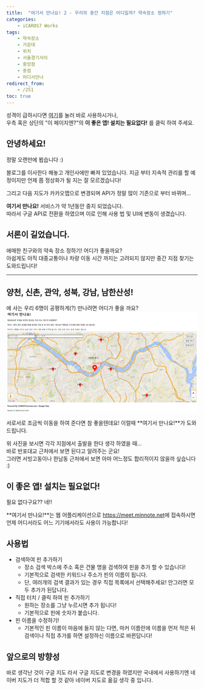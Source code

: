 ```yaml
---
title:  "여기서 만나요! 2 - 우리의 중간 지점은 어디일까? 약속장소 정하기"
categories:
    - iCAROS7 Works
tags:
    - 약속장소
    - 가운데
    - 위치
    - 서울경기사이
    - 중앙점
    - 중점
    - 어디서만나
redirect_from:
    - /251
toc: true
---
```

성격이 급하시다면 <a href="https://meet.minnote.net/" target="_blank">여기</a>를 눌러 바로 사용하시거나,   
우측 혹은 상단의 "이 페이지엔?"의 **이 좋은 앱! 설치는 필요없다!** 를 클릭 하여 주세요.

## 안녕하세요!
정말 오랜만에 뵙습니다 :)

블로그를 이사한다 해놓고 개인사에만 빠져 있었습니다. 지금 부터 지속적 관리를 할 예정이지만 언제 쯤 정상화가 될 지는 잘 모르겠습니다!

그리고 다음 지도가 카카오맵으로 변경되며 API가 정말 많이 기존으로 부터 바뀌며...

**여기서 만나요!** 서비스가 약 1년동안 중지 되었습니다.   
따라서 구글 API로 전환을 하였으며 이로 인해 사용 법 및 UI에 변동이 생겼습니다.

## 서론이 길었습니다.
애매한 친구와의 약속 장소 정하기! 어디가 좋을까요?   
아쉽게도 아직 대중교통이나 차량 이동 시간 까지는 고려되지 않지만 중간 지점 찾기는 도와드립니다!

<hr/>

## 양천, 신촌, 관악, 성북, 강남, 남한산성!
에 사는 우리 6명이 공평하게(?) 만나려면 어디가 좋을 까요?
![](/assets/2021-01-20-Meet-Here-v2/main.png)

서로서로 조금씩 이동을 하여 준다면 참 좋을텐데요! 이럴때 **여기서 만나요!**가 도와드립니다.

위 사진을 보시면 각각 지점에서 출발을 한다 생각 하였을 때...   
바로 반포대교 근처에서 보면 된다고 알려주는 군요!   
그러면 서빙고동이나 한남동 근처에서 보면 아마 어느정도 합리적이지 않을까 싶습니다 :)

## 이 좋은 앱! 설치는 필요없다!
필요 없다구요?? 네!!

**여기서 만나요!**는 웹 어플리케이션으로 <a href="https://meet.minnote.net/" target="_blank">https://meet.minnote.net</a>에 접속하시면 언제 어디서라도 어느 기기에서라도 사용이 가능합니다!

## 사용법
- 검색하여 핀 추가하기
  - 장소 검색 박스에 주소 혹은 건물 명을 검색하여 핀을 추가 할 수 있습니다!
  - 기본적으로 검색한 키워드나 주소가 핀의 이름이 됩니다.
  - 단, 여러개의 검색 결과가 있는 경우 직접 목록에서 선택해주세요! 안그러면 모두 추가가 된답니다.
- 직접 터치 / 클릭 하여 핀 추가하기
  - 원하는 장소를 그냥 누르시면 추가 됩니다!
  - 기본적으로 핀에 숫자가 붙습니다.
- 핀 이름을 수정하기!
  - 기본적인 핀 이름이 마음에 들지 않는 다면, 마커 이름란에 이름을 먼저 적은 뒤 검색이나 직접 추가를 하면 설정하신 이름으로 바뀐답니다!

## 앞으로의 방향성
바로 생각난 것이 구글 지도 라서 구글 지도로 변경을 하였지만 국내에서 사용하기엔 네이버 지도가 더 적합 할 것 같아 네이버 지도로 옮길 생각 중 입니다.
